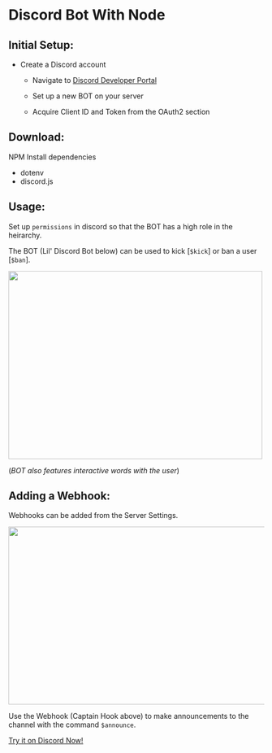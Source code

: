# Discord Bot With Node

## Initial Setup:

- Create a Discord account

  - Navigate to [Discord Developer Portal](https://discord.com/developers/applications)

  - Set up a new BOT on your server
  - Acquire Client ID and Token from the OAuth2 section

## Download:

NPM Install dependencies

- dotenv
- discord.js

## Usage:

Set up `permissions` in discord so that the BOT has a high role in the heirarchy.

The BOT (Lil' Discord Bot below) can be used to kick [`$kick`] or ban a user [`$ban`].

<img src="https://user-images.githubusercontent.com/38336934/94970106-27ed6280-04c1-11eb-9c61-055462ea9fa5.png" width="500" height="370">

(_BOT also features interactive words with the user_)

## Adding a Webhook:

Webhooks can be added from the Server Settings.

<img src="https://user-images.githubusercontent.com/38336934/94970100-258b0880-04c1-11eb-8c72-53b689f5dbfc.png"  width="570" height="350">

Use the Webhook (Captain Hook above) to make announcements to the channel with the command `$announce`.

[Try it on Discord Now!](https://discord.com)

